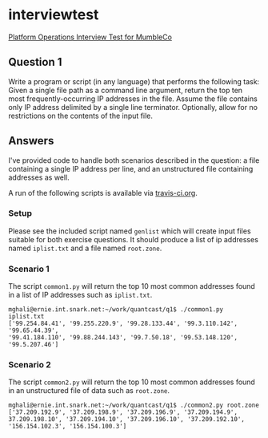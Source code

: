 # interviewtest
[Platform Operations Interview Test for MumbleCo](../../master/README.md)

## Question 1
Write a program or script (in any language) that performs the following task: Given a single file path as a command line argument, return the top ten most frequently-occurring IP addresses in the file. Assume the file contains only IP address delimited by a single line terminator. Optionally, allow for no restrictions on the contents of the input file.


## Answers
I've provided code to handle both scenarios described in the question: a file containing a single IP address per line, and an unstructured file containing addresses as well.


A run of the following scripts is available via [travis-ci.org](https://travis-ci.org/mattghali/quantcast).


### Setup
Please see the included script named `genlist` which will create input files suitable for both exercise questions. It should produce a list of ip addresses named `iplist.txt` and a file named `root.zone`.


### Scenario 1
The script `common1.py` will return the top 10 most common addresses found in a list of IP addresses such as `iplist.txt`.

```
mghali@ernie.int.snark.net:~/work/quantcast/q1$ ./common1.py iplist.txt 
['99.254.84.41', '99.255.220.9', '99.28.133.44', '99.3.110.142', '99.65.44.39',
'99.41.184.110', '99.88.244.143', '99.7.50.18', '99.53.148.120', '99.5.207.46']
```


### Scenario 2
The script `common2.py` will return the top 10 most common addresses found in an unstructured file of data such as `root.zone`.

```
mghali@ernie.int.snark.net:~/work/quantcast/q1$ ./common2.py root.zone 
['37.209.192.9', '37.209.198.9', '37.209.196.9', '37.209.194.9', 
37.209.198.10', '37.209.194.10', '37.209.196.10', '37.209.192.10',
'156.154.102.3', '156.154.100.3']
```

